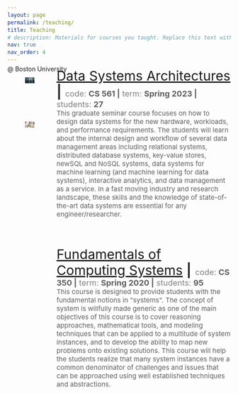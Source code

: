```yaml
---
layout: page
permalink: /teaching/
title: Teaching
# description: Materials for courses you taught. Replace this text with your description.
nav: true
nav_order: 4
---
```





<p class="post-description" style="margin-top: -10px;">@ Boston University</p>
<div style="width: 20%; float:left; margin-top: -18px; margin-bottom: 75px;">
  <figure>
      <picture>
        <source class="responsive-img-srcset" media="(max-width: 480px)" srcset="/al-folio/assets/img/1-480.webp">
        <!-- Fallback to the original file -->
        <img src="/assets/img/DSA.jpg" class="img-fluid z-depth-1" width="auto" height="auto" title="example image" onerror="this.onerror=null; $('.responsive-img-srcset').remove();">
      </picture>
  </figure>
</div>
<div style="width: 78%; float:right; margin-top: -25px; margin-bottom: 175px;">
  <span style="font-size: 30px;"><a href="https://bu-disc.github.io/CS561/index.html">Data Systems Architectures</a> <span style="color: #2b2b2b;"><b>|</b> </span></span>
  <span style="font-size: 18px;"><span style="color: #808080;">code: </span><span style="color: #5e5e5e;"><b>CS 561 |</b> </span>
  <span style="color: #808080;">term: </span><span style="color: #5e5e5e;"><b>Spring 2023 |</b> </span>
  <span style="color: #808080;">students: <span style="color: #5e5e5e;"><b>27</b> </span></span></span>
  <br>
  <span style="font-size: 15px;"><span style="color: #5e5e5e; ">This graduate seminar course focuses on how to design data systems for the new hardware, workloads, and performance requirements. The students will learn about the internal design and workflow of several data management areas including relational systems, distributed database systems, key-value stores, newSQL and NoSQL systems, data systems for machine learning (and machine learning for data systems), interactive analytics, and data management as a service. In a fast moving industry and research landscape, these skills and the knowledge of state-of-the-art data systems are essential for any engineer/researcher.</span></span>
</div>


<div style="width: 20%; float:left; margin-top: -20px; margin-bottom: 75px;">
  <figure>
    <picture>
      <source class="responsive-img-srcset" media="(max-width: 480px)" srcset="/al-folio/assets/img/1-480.webp">
      <!-- Fallback to the original file -->
      <img src="/assets/img/FCS.jpg" class="img-fluid z-depth-1" width="auto" height="auto" title="example image" onerror="this.onerror=null; $('.responsive-img-srcset').remove();">
    </picture>
  </figure>
</div>
<div style="width: 78%; float:right; margin-top: -112px; margin-bottom: 75px;">
    <span style="font-size: 30px;"><a href="https://cs-people.bu.edu/ssarkar1/cs350/courses/cs350/">Fundamentals of Computing Systems</a> <span style="color: #2b2b2b;"><b>|</b> </span></span>
    <span style="font-size: 18px;"><span style="color: #808080;">code: </span><span style="color: #5e5e5e;"><b>CS 350 |</b> </span>
    <span style="color: #808080;">term: </span><span style="color: #5e5e5e;"><b>Spring 2020 |</b> </span>
    <span style="color: #808080;">students: <span style="color: #5e5e5e;"><b>95</b> </span></span></span>
    <br>
    <span style="font-size: 15px;"><span style="color: #5e5e5e; ">This course is designed to provide students with the fundamental notions in "systems". The concept of system is willfully made generic as one of the main objectives of this course is to cover reasoning approaches, mathematical tools, and modeling techniques that can be applied to a multitude of system instances, and to develop the ability to map new problems onto existing solutions. This course will help the students realize that many system instances have a common denominator of challenges and issues that can be approached using well established techniques and abstractions.</span></span>
</div>

